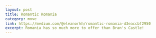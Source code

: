 ```yaml
---
layout: post
title: Romantic Romania
category: move
link: https://medium.com/@eleanorkh/romantic-romania-d3eaccbf2950
excerpt: Romania has so much more to offer than Bran's Castle!
---
```

